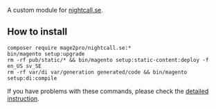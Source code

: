 A custom module for [nightcall.se](https://nightcall.se).

## How to install
```
composer require mage2pro/nightcall.se:*
bin/magento setup:upgrade
rm -rf pub/static/* && bin/magento setup:static-content:deploy -f en_US sv_SE
rm -rf var/di var/generation generated/code && bin/magento setup:di:compile
```
If you have problems with these commands, please check the [detailed instruction](https://mage2.pro/t/263).